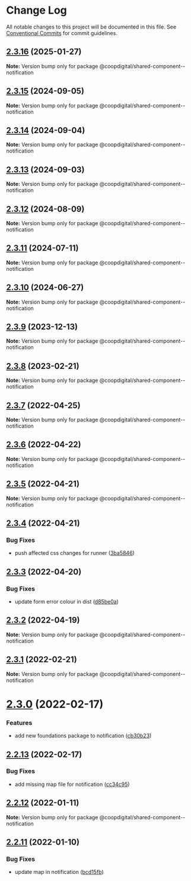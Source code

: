 # Change Log

All notable changes to this project will be documented in this file.
See [Conventional Commits](https://conventionalcommits.org) for commit guidelines.

## [2.3.16](https://github.com/coopdigital/coop-frontend/compare/@coopdigital/shared-component--notification@2.3.15...@coopdigital/shared-component--notification@2.3.16) (2025-01-27)

**Note:** Version bump only for package @coopdigital/shared-component--notification





## [2.3.15](https://github.com/coopdigital/coop-frontend/compare/@coopdigital/shared-component--notification@2.3.14...@coopdigital/shared-component--notification@2.3.15) (2024-09-05)

**Note:** Version bump only for package @coopdigital/shared-component--notification





## [2.3.14](https://github.com/coopdigital/coop-frontend/compare/@coopdigital/shared-component--notification@2.3.13...@coopdigital/shared-component--notification@2.3.14) (2024-09-04)

**Note:** Version bump only for package @coopdigital/shared-component--notification





## [2.3.13](https://github.com/coopdigital/coop-frontend/compare/@coopdigital/shared-component--notification@2.3.12...@coopdigital/shared-component--notification@2.3.13) (2024-09-03)

**Note:** Version bump only for package @coopdigital/shared-component--notification





## [2.3.12](https://github.com/coopdigital/coop-frontend/compare/@coopdigital/shared-component--notification@2.3.11...@coopdigital/shared-component--notification@2.3.12) (2024-08-09)

**Note:** Version bump only for package @coopdigital/shared-component--notification





## [2.3.11](https://github.com/coopdigital/coop-frontend/compare/@coopdigital/shared-component--notification@2.3.10...@coopdigital/shared-component--notification@2.3.11) (2024-07-11)

**Note:** Version bump only for package @coopdigital/shared-component--notification





## [2.3.10](https://github.com/coopdigital/coop-frontend/compare/@coopdigital/shared-component--notification@2.3.9...@coopdigital/shared-component--notification@2.3.10) (2024-06-27)

**Note:** Version bump only for package @coopdigital/shared-component--notification





## [2.3.9](https://github.com/coopdigital/coop-frontend/compare/@coopdigital/shared-component--notification@2.3.8...@coopdigital/shared-component--notification@2.3.9) (2023-12-13)

**Note:** Version bump only for package @coopdigital/shared-component--notification





## [2.3.8](https://github.com/coopdigital/coop-frontend/compare/@coopdigital/shared-component--notification@2.3.7...@coopdigital/shared-component--notification@2.3.8) (2023-02-21)

**Note:** Version bump only for package @coopdigital/shared-component--notification





## [2.3.7](https://github.com/coopdigital/coop-frontend/compare/@coopdigital/shared-component--notification@2.3.6...@coopdigital/shared-component--notification@2.3.7) (2022-04-25)

**Note:** Version bump only for package @coopdigital/shared-component--notification





## [2.3.6](https://github.com/coopdigital/coop-frontend/compare/@coopdigital/shared-component--notification@2.3.5...@coopdigital/shared-component--notification@2.3.6) (2022-04-22)

**Note:** Version bump only for package @coopdigital/shared-component--notification





## [2.3.5](https://github.com/coopdigital/coop-frontend/compare/@coopdigital/shared-component--notification@2.3.4...@coopdigital/shared-component--notification@2.3.5) (2022-04-21)

**Note:** Version bump only for package @coopdigital/shared-component--notification





## [2.3.4](https://github.com/coopdigital/coop-frontend/compare/@coopdigital/shared-component--notification@2.3.3...@coopdigital/shared-component--notification@2.3.4) (2022-04-21)


### Bug Fixes

* push affected css changes for runner ([3ba5846](https://github.com/coopdigital/coop-frontend/commit/3ba5846475eec8e7fa0d3bb2c84e98592874d19f))





## [2.3.3](https://github.com/coopdigital/coop-frontend/compare/@coopdigital/shared-component--notification@2.3.2...@coopdigital/shared-component--notification@2.3.3) (2022-04-20)


### Bug Fixes

* update form error colour in dist ([d85be0a](https://github.com/coopdigital/coop-frontend/commit/d85be0a7dbf65b4781099091cf3e15bfa9096adb))





## [2.3.2](https://github.com/coopdigital/coop-frontend/compare/@coopdigital/shared-component--notification@2.3.1...@coopdigital/shared-component--notification@2.3.2) (2022-04-19)

**Note:** Version bump only for package @coopdigital/shared-component--notification





## [2.3.1](https://github.com/coopdigital/coop-frontend/compare/@coopdigital/shared-component--notification@2.3.0...@coopdigital/shared-component--notification@2.3.1) (2022-02-21)

**Note:** Version bump only for package @coopdigital/shared-component--notification





# [2.3.0](https://github.com/coopdigital/coop-frontend/compare/@coopdigital/shared-component--notification@2.2.13...@coopdigital/shared-component--notification@2.3.0) (2022-02-17)


### Features

* add new foundations package to notification ([cb30b23](https://github.com/coopdigital/coop-frontend/commit/cb30b23345d2b3f04334f53548d0afc42ef255ce))





## [2.2.13](https://github.com/coopdigital/coop-frontend/compare/@coopdigital/shared-component--notification@2.2.12...@coopdigital/shared-component--notification@2.2.13) (2022-02-17)


### Bug Fixes

* add missing map file for notification ([cc34c95](https://github.com/coopdigital/coop-frontend/commit/cc34c95a2b60a47a6d31eeac0bfc11761c0ea06d))





## [2.2.12](https://github.com/coopdigital/coop-frontend/compare/@coopdigital/shared-component--notification@2.2.11...@coopdigital/shared-component--notification@2.2.12) (2022-01-11)

**Note:** Version bump only for package @coopdigital/shared-component--notification





## [2.2.11](https://github.com/coopdigital/coop-frontend/compare/@coopdigital/shared-component--notification@2.2.10...@coopdigital/shared-component--notification@2.2.11) (2022-01-10)


### Bug Fixes

* update map in notification ([bcd15fb](https://github.com/coopdigital/coop-frontend/commit/bcd15fba984aed9812b686df36d6ff1d89695fee))
